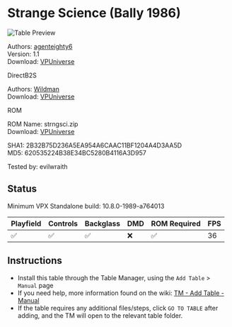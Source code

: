 ﻿# Strange Science (Bally 1986)

![Table Preview](../../images/vpx-strangescience.jpg)

Authors: [agenteighty6](https://vpuniverse.com/profile/25523-agenteighty6/)  
Version: 1.1  
Download: [VPUniverse](https://vpuniverse.com/files/file/7521-strange-science-bally-1986/)

DirectB2S

Authors: [Wildman](https://vpuniverse.com/profile/5-wildman/)  
Download: [VPUniverse](https://vpuniverse.com/files/file/2167-strange-sciencebally-1986/)

ROM

ROM Name: strngsci.zip  
Download: [VPUniverse](https://vpuniverse.com/files/file/720-strngscizip/)  

SHA1: 2B32B75D236A5EA954A6CAAC11BF1204A4D3AA5D  
MD5:  620535224B38E34BC5280B4116A3D957 

Tested by: evilwraith

## Status 

Minimum VPX Standalone build: 10.8.0-1989-a764013

| Playfield | Controls | Backglass | DMD | ROM Required | FPS | 
|-----------|----------|-----------|-----|--------------|-----|
| :white_check_mark: | :white_check_mark: | :white_check_mark: | :x: | :white_check_mark: | 36 |

## Instructions

- Install this table through the Table Manager, using the `Add Table` > `Manual` page
- If you need help, more information found on the wiki: [TM - Add Table - Manual](https://github.com/LegendsUnchained/vpx-standalone-alp4k/wiki/%5B04%5D-%F0%9F%A7%A1-TM-%E2%80%90-Other-Features#add-table---manual)
- If the table requires any additional files/steps, click `GO TO TABLE` after adding, and the TM will open to the relevant table folder.

